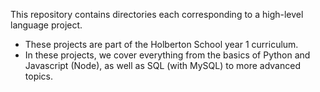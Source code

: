 This repository contains directories each corresponding to a high-level language project. 
- These projects are part of the Holberton School year 1 curriculum. 
- In these projects, we cover everything from the basics of Python and Javascript (Node), as well as SQL (with MySQL) to more advanced topics.
